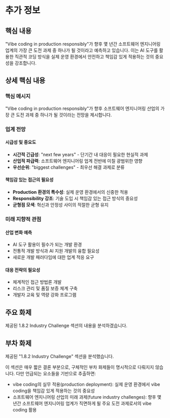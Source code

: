 # 추가 정보

## 핵심 내용
"Vibe coding in production responsibly"가 향후 몇 년간 소프트웨어 엔지니어링 업계의 가장 큰 도전 과제 중 하나가 될 것이라고 예측하고 있습니다. 이는 AI 도구를 활용한 직관적 코딩 방식을 실제 운영 환경에서 안전하고 책임감 있게 적용하는 것의 중요성을 강조합니다.

## 상세 핵심 내용
### 핵심 메시지

"Vibe coding in production responsibly"가 향후 소프트웨어 엔지니어링 산업의 가장 큰 도전 과제 중 하나가 될 것이라는 전망을 제시합니다.

### 업계 전망

#### 시급성 및 중요도
- **시간적 긴급성**: "next few years" - 단기간 내 대응이 필요한 현실적 과제
- **산업적 파급력**: 소프트웨어 엔지니어링 업계 전반에 미칠 광범위한 영향
- **우선순위**: "biggest challenges" - 최우선 해결 과제로 분류

#### 책임감 있는 접근의 필요성
- **Production 환경의 특수성**: 실제 운영 환경에서의 신중한 적용
- **Responsibility 강조**: 기술 도입 시 책임감 있는 접근 방식의 중요성
- **균형점 모색**: 혁신과 안정성 사이의 적절한 균형 유지

### 미래 지향적 관점

#### 산업 변화 예측
- AI 도구 활용이 필수가 되는 개발 환경
- 전통적 개발 방식과 AI 지원 개발의 융합 필요성
- 새로운 개발 패러다임에 대한 업계 적응 요구

#### 대응 전략의 필요성
- 체계적인 접근 방법론 개발
- 리스크 관리 및 품질 보증 체계 구축
- 개발자 교육 및 역량 강화 프로그램

## 주요 화제
제공된 1.8.2 Industry Challenge 섹션의 내용을 분석하겠습니다.

## 부차 화제
제공된 "1.8.2 Industry Challenge" 섹션을 분석했습니다.

이 섹션은 매우 짧은 결론 부분으로, 구체적인 부차 화제들이 명시적으로 다뤄지지 않습니다. 다만 언급되는 요소들을 기반으로 추출하면:

- vibe coding의 실무 적용(production deployment): 실제 운영 환경에서 vibe coding을 책임감 있게 적용하는 것의 중요성
- 소프트웨어 엔지니어링 산업의 미래 과제(future industry challenges): 향후 몇 년간 소프트웨어 엔지니어링 업계가 직면하게 될 주요 도전 과제로서의 vibe coding 활용
